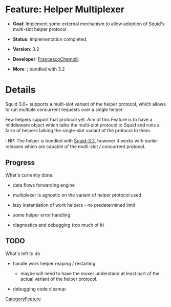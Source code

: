 # Feature: Helper Multiplexer

  - **Goal**: Implement some external mechanism to allow adoption of
    Squid's multi-slot helper protocol

  - **Status**: Implementation completed.

  - **Version**: 3.2

  - **Developer**:
    [FrancescoChemolli](/FrancescoChemolli)

  - **More**:
    [](ftp://ftp.squid-cache.org/pub/squid/contrib/helper-mux/) ;
    bundled with 3.2

# Details

Squid 3.0+ supports a multi-slot variant of the helper protocol, which
allows to run multiple concurrent requests over a single helper.

Few helpers support that protocol yet. Aim of this Feature is to have a
middleware object which talks the multi-slot protocol to Squid and runs
a farm of helpers talking the single-slot variant of the protocol to
them.

:information_source:
NP: The helper is bundled with
[Squid-3.2](/Releases/Squid-3.2),
however it works with earlier releases which are capable of the
multi-slot / concurrent protocol.

## Progress

What's currently done:

  - data flows forwarding engine

  - multiplexer is agnostic on the variant of helper protocol used

  - lazy instantiation of work helpers - no predetermined limit

  - some helper error handling

  - diagnostics and debugging (too much of it)

## TODO

What's left to do

  - handle work helper reaping / restarting
    
      - maybe will need to have the muxer understand at least part of
        the actual variant of the helper protocol.

  - debugging code cleanup

[CategoryFeature](/CategoryFeature)
